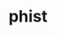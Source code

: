 ---
title: "phist"
layout: cache
categories: [package, develop]
meta: {"versions": ["1.12.0"], "compilers": ["gcc@=11.1.0", "gcc@=11.4.0", "oneapi@=2023.2.0", "oneapi@=2023.2.1"], "oss": ["ubuntu20.04"], "platforms": ["linux"], "targets": ["aarch64", "neoverse_v1", "ppc64le", "x86_64", "x86_64_v3"], "stacks": ["e4s", "e4s-arm", "e4s-neoverse_v1", "e4s-oneapi", "e4s-power", "root"], "num_specs": 32, "num_specs_by_stack": {"e4s-arm": 5, "root": 32, "e4s-neoverse_v1": 6, "e4s-power": 1, "e4s-oneapi": 9, "e4s": 11}}
spec_details: [{"hash": "teyqff2cweemtz6aud22xe3t2aiyrek3", "compiler": "gcc@=11.4.0", "versions": ["1.12.0"], "os": "ubuntu20.04", "platform": "linux", "target": "aarch64", "variants": ["build_system=cmake", "build_type=Release", "+fortran", "generator=make", "+host", "+int64", "~ipo", "kernel_lib=builtin", "+mpi", "+openmp", "outlev=2", "~parmetis", "patches=17d47a9,1fc9ac6", "+scamac", "+shared", "~trilinos"], "stacks": ["e4s-arm", "root"], "size": "-", "tarball": "https://binaries.spack.io/develop/build_cache/linux-ubuntu20.04-aarch64/gcc-11.4.0/phist-1.12.0/linux-ubuntu20.04-aarch64-gcc-11.4.0-phist-1.12.0-teyqff2cweemtz6aud22xe3t2aiyrek3.spack"}, {"hash": "t3iouhf33e42wr25lyizaqmb3uuyb27y", "compiler": "gcc@=11.4.0", "versions": ["1.12.0"], "os": "ubuntu20.04", "platform": "linux", "target": "aarch64", "variants": ["build_system=cmake", "build_type=Release", "+fortran", "generator=make", "+host", "+int64", "~ipo", "kernel_lib=builtin", "+mpi", "+openmp", "outlev=2", "~parmetis", "patches=17d47a9,1fc9ac6", "+scamac", "+shared", "~trilinos"], "stacks": ["e4s-arm", "root"], "size": "-", "tarball": "https://binaries.spack.io/develop/build_cache/linux-ubuntu20.04-aarch64/gcc-11.4.0/phist-1.12.0/linux-ubuntu20.04-aarch64-gcc-11.4.0-phist-1.12.0-t3iouhf33e42wr25lyizaqmb3uuyb27y.spack"}, {"hash": "4s6muznm3a2x7lld3mnosywti5fjr7nq", "compiler": "gcc@=11.4.0", "versions": ["1.12.0"], "os": "ubuntu20.04", "platform": "linux", "target": "aarch64", "variants": ["build_system=cmake", "build_type=Release", "+fortran", "generator=make", "+host", "+int64", "~ipo", "kernel_lib=builtin", "+mpi", "+openmp", "outlev=2", "~parmetis", "patches=17d47a9,1fc9ac6", "+scamac", "+shared", "~trilinos"], "stacks": ["e4s-arm", "root"], "size": "-", "tarball": "https://binaries.spack.io/develop/build_cache/linux-ubuntu20.04-aarch64/gcc-11.4.0/phist-1.12.0/linux-ubuntu20.04-aarch64-gcc-11.4.0-phist-1.12.0-4s6muznm3a2x7lld3mnosywti5fjr7nq.spack"}, {"hash": "ge64r5qr3loyiicn4cwk23favlthkihl", "compiler": "gcc@=11.4.0", "versions": ["1.12.0"], "os": "ubuntu20.04", "platform": "linux", "target": "aarch64", "variants": ["build_system=cmake", "build_type=Release", "+fortran", "generator=make", "+host", "+int64", "~ipo", "kernel_lib=builtin", "+mpi", "+openmp", "outlev=2", "~parmetis", "patches=17d47a9,1fc9ac6", "+scamac", "+shared", "~trilinos"], "stacks": ["e4s-arm", "root"], "size": "-", "tarball": "https://binaries.spack.io/develop/build_cache/linux-ubuntu20.04-aarch64/gcc-11.4.0/phist-1.12.0/linux-ubuntu20.04-aarch64-gcc-11.4.0-phist-1.12.0-ge64r5qr3loyiicn4cwk23favlthkihl.spack"}, {"hash": "tt2srxcmsvfsxfbluynybl5qyiebtwve", "compiler": "gcc@=11.4.0", "versions": ["1.12.0"], "os": "ubuntu20.04", "platform": "linux", "target": "aarch64", "variants": ["build_system=cmake", "build_type=Release", "+fortran", "generator=make", "+host", "+int64", "~ipo", "kernel_lib=builtin", "+mpi", "+openmp", "outlev=2", "~parmetis", "patches=17d47a9,1fc9ac6", "+scamac", "+shared", "~trilinos"], "stacks": ["e4s-arm", "root"], "size": "-", "tarball": "https://binaries.spack.io/develop/build_cache/linux-ubuntu20.04-aarch64/gcc-11.4.0/phist-1.12.0/linux-ubuntu20.04-aarch64-gcc-11.4.0-phist-1.12.0-tt2srxcmsvfsxfbluynybl5qyiebtwve.spack"}, {"hash": "evpmfpaxnwbbscjxlbipuif5uqq3ctrd", "compiler": "gcc@=11.4.0", "versions": ["1.12.0"], "os": "ubuntu20.04", "platform": "linux", "target": "neoverse_v1", "variants": ["build_system=cmake", "build_type=Release", "+fortran", "generator=make", "+host", "+int64", "~ipo", "kernel_lib=builtin", "+mpi", "+openmp", "outlev=2", "~parmetis", "patches=17d47a9,1fc9ac6", "+scamac", "+shared", "~trilinos"], "stacks": ["e4s-neoverse_v1", "root"], "size": "-", "tarball": "https://binaries.spack.io/develop/build_cache/linux-ubuntu20.04-neoverse_v1/gcc-11.4.0/phist-1.12.0/linux-ubuntu20.04-neoverse_v1-gcc-11.4.0-phist-1.12.0-evpmfpaxnwbbscjxlbipuif5uqq3ctrd.spack"}, {"hash": "4a3oyzt5fh6oedifhdroeoz2ovugrkkk", "compiler": "gcc@=11.4.0", "versions": ["1.12.0"], "os": "ubuntu20.04", "platform": "linux", "target": "neoverse_v1", "variants": ["build_system=cmake", "build_type=Release", "+fortran", "generator=make", "+host", "+int64", "~ipo", "kernel_lib=builtin", "+mpi", "+openmp", "outlev=2", "~parmetis", "patches=17d47a9,1fc9ac6", "+scamac", "+shared", "~trilinos"], "stacks": ["e4s-neoverse_v1", "root"], "size": "-", "tarball": "https://binaries.spack.io/develop/build_cache/linux-ubuntu20.04-neoverse_v1/gcc-11.4.0/phist-1.12.0/linux-ubuntu20.04-neoverse_v1-gcc-11.4.0-phist-1.12.0-4a3oyzt5fh6oedifhdroeoz2ovugrkkk.spack"}, {"hash": "jsghklnpvjgusjkakq5wqleg4llkemg5", "compiler": "gcc@=11.4.0", "versions": ["1.12.0"], "os": "ubuntu20.04", "platform": "linux", "target": "neoverse_v1", "variants": ["build_system=cmake", "build_type=Release", "+fortran", "generator=make", "+host", "+int64", "~ipo", "kernel_lib=builtin", "+mpi", "+openmp", "outlev=2", "~parmetis", "patches=17d47a9,1fc9ac6", "+scamac", "+shared", "~trilinos"], "stacks": ["e4s-neoverse_v1", "root"], "size": "-", "tarball": "https://binaries.spack.io/develop/build_cache/linux-ubuntu20.04-neoverse_v1/gcc-11.4.0/phist-1.12.0/linux-ubuntu20.04-neoverse_v1-gcc-11.4.0-phist-1.12.0-jsghklnpvjgusjkakq5wqleg4llkemg5.spack"}, {"hash": "l6llswgvmi6dvc3mtwft3cnvmrfvrhpq", "compiler": "gcc@=11.4.0", "versions": ["1.12.0"], "os": "ubuntu20.04", "platform": "linux", "target": "neoverse_v1", "variants": ["build_system=cmake", "build_type=Release", "+fortran", "generator=make", "+host", "+int64", "~ipo", "kernel_lib=builtin", "+mpi", "+openmp", "outlev=2", "~parmetis", "patches=17d47a9,1fc9ac6", "+scamac", "+shared", "~trilinos"], "stacks": ["e4s-neoverse_v1", "root"], "size": "-", "tarball": "https://binaries.spack.io/develop/build_cache/linux-ubuntu20.04-neoverse_v1/gcc-11.4.0/phist-1.12.0/linux-ubuntu20.04-neoverse_v1-gcc-11.4.0-phist-1.12.0-l6llswgvmi6dvc3mtwft3cnvmrfvrhpq.spack"}, {"hash": "t4okx4ifyuhslq3gg33am67nypoxmjqv", "compiler": "gcc@=11.4.0", "versions": ["1.12.0"], "os": "ubuntu20.04", "platform": "linux", "target": "neoverse_v1", "variants": ["build_system=cmake", "build_type=Release", "+fortran", "generator=make", "+host", "+int64", "~ipo", "kernel_lib=builtin", "+mpi", "+openmp", "outlev=2", "~parmetis", "patches=17d47a9,1fc9ac6", "+scamac", "+shared", "~trilinos"], "stacks": ["e4s-neoverse_v1", "root"], "size": "-", "tarball": "https://binaries.spack.io/develop/build_cache/linux-ubuntu20.04-neoverse_v1/gcc-11.4.0/phist-1.12.0/linux-ubuntu20.04-neoverse_v1-gcc-11.4.0-phist-1.12.0-t4okx4ifyuhslq3gg33am67nypoxmjqv.spack"}, {"hash": "dfjecc5e2kpzakp4csj3soz4kaft5s6t", "compiler": "gcc@=11.4.0", "versions": ["1.12.0"], "os": "ubuntu20.04", "platform": "linux", "target": "neoverse_v1", "variants": ["build_system=cmake", "build_type=Release", "+fortran", "generator=make", "+host", "+int64", "~ipo", "kernel_lib=builtin", "+mpi", "+openmp", "outlev=2", "~parmetis", "patches=17d47a9,1fc9ac6", "+scamac", "+shared", "~trilinos"], "stacks": ["e4s-neoverse_v1", "root"], "size": "-", "tarball": "https://binaries.spack.io/develop/build_cache/linux-ubuntu20.04-neoverse_v1/gcc-11.4.0/phist-1.12.0/linux-ubuntu20.04-neoverse_v1-gcc-11.4.0-phist-1.12.0-dfjecc5e2kpzakp4csj3soz4kaft5s6t.spack"}, {"hash": "pqs244qulr5wglmvszoqe3jggk45ywqa", "compiler": "gcc@=11.1.0", "versions": ["1.12.0"], "os": "ubuntu20.04", "platform": "linux", "target": "ppc64le", "variants": ["build_system=cmake", "build_type=Release", "+fortran", "generator=make", "+host", "+int64", "~ipo", "kernel_lib=builtin", "+mpi", "+openmp", "outlev=2", "~parmetis", "patches=17d47a9,1fc9ac6", "+scamac", "+shared", "~trilinos"], "stacks": ["root", "e4s-power"], "size": "-", "tarball": "https://binaries.spack.io/develop/build_cache/linux-ubuntu20.04-ppc64le/gcc-11.1.0/phist-1.12.0/linux-ubuntu20.04-ppc64le-gcc-11.1.0-phist-1.12.0-pqs244qulr5wglmvszoqe3jggk45ywqa.spack"}, {"hash": "rzsg7qxaqf6tcizgbidjbi26tdv6vuk4", "compiler": "oneapi@=2023.2.0", "versions": ["1.12.0"], "os": "ubuntu20.04", "platform": "linux", "target": "x86_64", "variants": ["build_system=cmake", "build_type=Release", "+fortran", "generator=make", "+host", "+int64", "~ipo", "kernel_lib=builtin", "+mpi", "+openmp", "outlev=2", "~parmetis", "patches=1fc9ac6", "+scamac", "+shared", "~trilinos"], "stacks": ["e4s-oneapi", "root"], "size": "-", "tarball": "https://binaries.spack.io/develop/build_cache/linux-ubuntu20.04-x86_64/oneapi-2023.2.0/phist-1.12.0/linux-ubuntu20.04-x86_64-oneapi-2023.2.0-phist-1.12.0-rzsg7qxaqf6tcizgbidjbi26tdv6vuk4.spack"}, {"hash": "ol6arlu3ajtm4yg4rkyn3ypgwlsbkjxp", "compiler": "gcc@=11.1.0", "versions": ["1.12.0"], "os": "ubuntu20.04", "platform": "linux", "target": "x86_64_v3", "variants": ["build_system=cmake", "build_type=Release", "+fortran", "generator=make", "+host", "+int64", "~ipo", "kernel_lib=builtin", "+mpi", "+openmp", "outlev=2", "~parmetis", "patches=17d47a9,1fc9ac6", "+scamac", "+shared", "~trilinos"], "stacks": ["e4s", "root"], "size": "-", "tarball": "https://binaries.spack.io/develop/build_cache/linux-ubuntu20.04-x86_64_v3/gcc-11.1.0/phist-1.12.0/linux-ubuntu20.04-x86_64_v3-gcc-11.1.0-phist-1.12.0-ol6arlu3ajtm4yg4rkyn3ypgwlsbkjxp.spack"}, {"hash": "4ih5xsvyr5smc7e77apc5l5c4egkyrpf", "compiler": "gcc@=11.4.0", "versions": ["1.12.0"], "os": "ubuntu20.04", "platform": "linux", "target": "x86_64_v3", "variants": ["build_system=cmake", "build_type=Release", "+fortran", "generator=make", "+host", "+int64", "~ipo", "kernel_lib=builtin", "+mpi", "+openmp", "outlev=2", "~parmetis", "patches=17d47a9,1fc9ac6", "+scamac", "+shared", "~trilinos"], "stacks": ["e4s", "root"], "size": "-", "tarball": "https://binaries.spack.io/develop/build_cache/linux-ubuntu20.04-x86_64_v3/gcc-11.4.0/phist-1.12.0/linux-ubuntu20.04-x86_64_v3-gcc-11.4.0-phist-1.12.0-4ih5xsvyr5smc7e77apc5l5c4egkyrpf.spack"}, {"hash": "o4hwggw7pqsx5ncsrbnmip67vzpydw3m", "compiler": "gcc@=11.4.0", "versions": ["1.12.0"], "os": "ubuntu20.04", "platform": "linux", "target": "x86_64_v3", "variants": ["build_system=cmake", "build_type=Release", "+fortran", "generator=make", "+host", "+int64", "~ipo", "kernel_lib=builtin", "+mpi", "+openmp", "outlev=2", "~parmetis", "patches=17d47a9,1fc9ac6", "+scamac", "+shared", "~trilinos"], "stacks": ["e4s", "root"], "size": "-", "tarball": "https://binaries.spack.io/develop/build_cache/linux-ubuntu20.04-x86_64_v3/gcc-11.4.0/phist-1.12.0/linux-ubuntu20.04-x86_64_v3-gcc-11.4.0-phist-1.12.0-o4hwggw7pqsx5ncsrbnmip67vzpydw3m.spack"}, {"hash": "ekzbdp72kcxo4bftsnw2qcozameu3gws", "compiler": "gcc@=11.4.0", "versions": ["1.12.0"], "os": "ubuntu20.04", "platform": "linux", "target": "x86_64_v3", "variants": ["build_system=cmake", "build_type=Release", "+fortran", "generator=make", "+host", "+int64", "~ipo", "kernel_lib=builtin", "+mpi", "+openmp", "outlev=2", "~parmetis", "patches=17d47a9,1fc9ac6", "+scamac", "+shared", "~trilinos"], "stacks": ["e4s", "root"], "size": "-", "tarball": "https://binaries.spack.io/develop/build_cache/linux-ubuntu20.04-x86_64_v3/gcc-11.4.0/phist-1.12.0/linux-ubuntu20.04-x86_64_v3-gcc-11.4.0-phist-1.12.0-ekzbdp72kcxo4bftsnw2qcozameu3gws.spack"}, {"hash": "kwerkksozvjrvr5f7hqp4tbucyadsu2f", "compiler": "gcc@=11.4.0", "versions": ["1.12.0"], "os": "ubuntu20.04", "platform": "linux", "target": "x86_64_v3", "variants": ["build_system=cmake", "build_type=Release", "+fortran", "generator=make", "+host", "+int64", "~ipo", "kernel_lib=builtin", "+mpi", "+openmp", "outlev=2", "~parmetis", "patches=17d47a9,1fc9ac6", "+scamac", "+shared", "~trilinos"], "stacks": ["e4s", "root"], "size": "-", "tarball": "https://binaries.spack.io/develop/build_cache/linux-ubuntu20.04-x86_64_v3/gcc-11.4.0/phist-1.12.0/linux-ubuntu20.04-x86_64_v3-gcc-11.4.0-phist-1.12.0-kwerkksozvjrvr5f7hqp4tbucyadsu2f.spack"}, {"hash": "ztlcngz5d27zvr57zktzep6autud76jq", "compiler": "gcc@=11.4.0", "versions": ["1.12.0"], "os": "ubuntu20.04", "platform": "linux", "target": "x86_64_v3", "variants": ["build_system=cmake", "build_type=Release", "+fortran", "generator=make", "+host", "+int64", "~ipo", "kernel_lib=builtin", "+mpi", "+openmp", "outlev=2", "~parmetis", "patches=17d47a9,1fc9ac6", "+scamac", "+shared", "~trilinos"], "stacks": ["e4s", "root"], "size": "-", "tarball": "https://binaries.spack.io/develop/build_cache/linux-ubuntu20.04-x86_64_v3/gcc-11.4.0/phist-1.12.0/linux-ubuntu20.04-x86_64_v3-gcc-11.4.0-phist-1.12.0-ztlcngz5d27zvr57zktzep6autud76jq.spack"}, {"hash": "iegjqkgmvcabd2adehpdq6rbqlbchmgd", "compiler": "gcc@=11.4.0", "versions": ["1.12.0"], "os": "ubuntu20.04", "platform": "linux", "target": "x86_64_v3", "variants": ["build_system=cmake", "build_type=Release", "+fortran", "generator=make", "+host", "+int64", "~ipo", "kernel_lib=builtin", "+mpi", "+openmp", "outlev=2", "~parmetis", "patches=17d47a9,1fc9ac6", "+scamac", "+shared", "~trilinos"], "stacks": ["e4s", "root"], "size": "-", "tarball": "https://binaries.spack.io/develop/build_cache/linux-ubuntu20.04-x86_64_v3/gcc-11.4.0/phist-1.12.0/linux-ubuntu20.04-x86_64_v3-gcc-11.4.0-phist-1.12.0-iegjqkgmvcabd2adehpdq6rbqlbchmgd.spack"}, {"hash": "td2na7h3vmstbqftavekd3rk3yfwt4gb", "compiler": "gcc@=11.4.0", "versions": ["1.12.0"], "os": "ubuntu20.04", "platform": "linux", "target": "x86_64_v3", "variants": ["build_system=cmake", "build_type=Release", "+fortran", "generator=make", "+host", "+int64", "~ipo", "kernel_lib=builtin", "+mpi", "+openmp", "outlev=2", "~parmetis", "patches=17d47a9,1fc9ac6", "+scamac", "+shared", "~trilinos"], "stacks": ["e4s", "root"], "size": "-", "tarball": "https://binaries.spack.io/develop/build_cache/linux-ubuntu20.04-x86_64_v3/gcc-11.4.0/phist-1.12.0/linux-ubuntu20.04-x86_64_v3-gcc-11.4.0-phist-1.12.0-td2na7h3vmstbqftavekd3rk3yfwt4gb.spack"}, {"hash": "v3eeinugs53yibo6xnjw56brgif7xu5n", "compiler": "gcc@=11.4.0", "versions": ["1.12.0"], "os": "ubuntu20.04", "platform": "linux", "target": "x86_64_v3", "variants": ["build_system=cmake", "build_type=Release", "+fortran", "generator=make", "+host", "+int64", "~ipo", "kernel_lib=builtin", "+mpi", "+openmp", "outlev=2", "~parmetis", "patches=17d47a9,1fc9ac6", "+scamac", "+shared", "~trilinos"], "stacks": ["e4s", "root"], "size": "-", "tarball": "https://binaries.spack.io/develop/build_cache/linux-ubuntu20.04-x86_64_v3/gcc-11.4.0/phist-1.12.0/linux-ubuntu20.04-x86_64_v3-gcc-11.4.0-phist-1.12.0-v3eeinugs53yibo6xnjw56brgif7xu5n.spack"}, {"hash": "emfi4t4rnt4zqhfqvzgtzasdgiolfy3i", "compiler": "gcc@=11.4.0", "versions": ["1.12.0"], "os": "ubuntu20.04", "platform": "linux", "target": "x86_64_v3", "variants": ["build_system=cmake", "build_type=Release", "+fortran", "generator=make", "+host", "+int64", "~ipo", "kernel_lib=builtin", "+mpi", "+openmp", "outlev=2", "~parmetis", "patches=17d47a9,1fc9ac6", "+scamac", "+shared", "~trilinos"], "stacks": ["e4s", "root"], "size": "-", "tarball": "https://binaries.spack.io/develop/build_cache/linux-ubuntu20.04-x86_64_v3/gcc-11.4.0/phist-1.12.0/linux-ubuntu20.04-x86_64_v3-gcc-11.4.0-phist-1.12.0-emfi4t4rnt4zqhfqvzgtzasdgiolfy3i.spack"}, {"hash": "dyh62cofbzbtyevnoy37jwiszzzjfaq4", "compiler": "gcc@=11.4.0", "versions": ["1.12.0"], "os": "ubuntu20.04", "platform": "linux", "target": "x86_64_v3", "variants": ["build_system=cmake", "build_type=Release", "+fortran", "generator=make", "+host", "+int64", "~ipo", "kernel_lib=builtin", "+mpi", "+openmp", "outlev=2", "~parmetis", "patches=17d47a9,1fc9ac6", "+scamac", "+shared", "~trilinos"], "stacks": ["e4s", "root"], "size": "-", "tarball": "https://binaries.spack.io/develop/build_cache/linux-ubuntu20.04-x86_64_v3/gcc-11.4.0/phist-1.12.0/linux-ubuntu20.04-x86_64_v3-gcc-11.4.0-phist-1.12.0-dyh62cofbzbtyevnoy37jwiszzzjfaq4.spack"}, {"hash": "vkaqfdtgp6xj7qwemcxzbocdwa4cucjb", "compiler": "oneapi@=2023.2.1", "versions": ["1.12.0"], "os": "ubuntu20.04", "platform": "linux", "target": "x86_64_v3", "variants": ["build_system=cmake", "build_type=Release", "+fortran", "generator=make", "+host", "+int64", "~ipo", "kernel_lib=builtin", "+mpi", "+openmp", "outlev=2", "~parmetis", "patches=1fc9ac6", "+scamac", "+shared", "~trilinos"], "stacks": ["e4s-oneapi", "root"], "size": "-", "tarball": "https://binaries.spack.io/develop/build_cache/linux-ubuntu20.04-x86_64_v3/oneapi-2023.2.1/phist-1.12.0/linux-ubuntu20.04-x86_64_v3-oneapi-2023.2.1-phist-1.12.0-vkaqfdtgp6xj7qwemcxzbocdwa4cucjb.spack"}, {"hash": "lqd6htocysuesy23bsn32tac7yw6dddf", "compiler": "oneapi@=2023.2.1", "versions": ["1.12.0"], "os": "ubuntu20.04", "platform": "linux", "target": "x86_64_v3", "variants": ["build_system=cmake", "build_type=Release", "+fortran", "generator=make", "+host", "+int64", "~ipo", "kernel_lib=builtin", "+mpi", "+openmp", "outlev=2", "~parmetis", "patches=1fc9ac6", "+scamac", "+shared", "~trilinos"], "stacks": ["e4s-oneapi", "root"], "size": "-", "tarball": "https://binaries.spack.io/develop/build_cache/linux-ubuntu20.04-x86_64_v3/oneapi-2023.2.1/phist-1.12.0/linux-ubuntu20.04-x86_64_v3-oneapi-2023.2.1-phist-1.12.0-lqd6htocysuesy23bsn32tac7yw6dddf.spack"}, {"hash": "ql43yby5krbjcw2anoqdldwfapgfyfnr", "compiler": "oneapi@=2023.2.1", "versions": ["1.12.0"], "os": "ubuntu20.04", "platform": "linux", "target": "x86_64_v3", "variants": ["build_system=cmake", "build_type=Release", "+fortran", "generator=make", "+host", "+int64", "~ipo", "kernel_lib=builtin", "+mpi", "+openmp", "outlev=2", "~parmetis", "patches=1fc9ac6", "+scamac", "+shared", "~trilinos"], "stacks": ["e4s-oneapi", "root"], "size": "-", "tarball": "https://binaries.spack.io/develop/build_cache/linux-ubuntu20.04-x86_64_v3/oneapi-2023.2.1/phist-1.12.0/linux-ubuntu20.04-x86_64_v3-oneapi-2023.2.1-phist-1.12.0-ql43yby5krbjcw2anoqdldwfapgfyfnr.spack"}, {"hash": "nxbfh7chwwssuzh2dpjsekxyiiec77ua", "compiler": "oneapi@=2023.2.1", "versions": ["1.12.0"], "os": "ubuntu20.04", "platform": "linux", "target": "x86_64_v3", "variants": ["build_system=cmake", "build_type=Release", "+fortran", "generator=make", "+host", "+int64", "~ipo", "kernel_lib=builtin", "+mpi", "+openmp", "outlev=2", "~parmetis", "patches=1fc9ac6", "+scamac", "+shared", "~trilinos"], "stacks": ["e4s-oneapi", "root"], "size": "-", "tarball": "https://binaries.spack.io/develop/build_cache/linux-ubuntu20.04-x86_64_v3/oneapi-2023.2.1/phist-1.12.0/linux-ubuntu20.04-x86_64_v3-oneapi-2023.2.1-phist-1.12.0-nxbfh7chwwssuzh2dpjsekxyiiec77ua.spack"}, {"hash": "tl7jcqg5jyjzlv6ygjj4eeuvpgqaoy6d", "compiler": "oneapi@=2023.2.1", "versions": ["1.12.0"], "os": "ubuntu20.04", "platform": "linux", "target": "x86_64_v3", "variants": ["build_system=cmake", "build_type=Release", "+fortran", "generator=make", "+host", "+int64", "~ipo", "kernel_lib=builtin", "+mpi", "+openmp", "outlev=2", "~parmetis", "patches=1fc9ac6", "+scamac", "+shared", "~trilinos"], "stacks": ["e4s-oneapi", "root"], "size": "-", "tarball": "https://binaries.spack.io/develop/build_cache/linux-ubuntu20.04-x86_64_v3/oneapi-2023.2.1/phist-1.12.0/linux-ubuntu20.04-x86_64_v3-oneapi-2023.2.1-phist-1.12.0-tl7jcqg5jyjzlv6ygjj4eeuvpgqaoy6d.spack"}, {"hash": "gvimsbqgwuemcykodlemhgmv4vz32d34", "compiler": "oneapi@=2023.2.1", "versions": ["1.12.0"], "os": "ubuntu20.04", "platform": "linux", "target": "x86_64_v3", "variants": ["build_system=cmake", "build_type=Release", "+fortran", "generator=make", "+host", "+int64", "~ipo", "kernel_lib=builtin", "+mpi", "+openmp", "outlev=2", "~parmetis", "patches=1fc9ac6", "+scamac", "+shared", "~trilinos"], "stacks": ["e4s-oneapi", "root"], "size": "-", "tarball": "https://binaries.spack.io/develop/build_cache/linux-ubuntu20.04-x86_64_v3/oneapi-2023.2.1/phist-1.12.0/linux-ubuntu20.04-x86_64_v3-oneapi-2023.2.1-phist-1.12.0-gvimsbqgwuemcykodlemhgmv4vz32d34.spack"}, {"hash": "iq2yqqbtjjutr2ymeo57gzkhghr7whlv", "compiler": "oneapi@=2023.2.1", "versions": ["1.12.0"], "os": "ubuntu20.04", "platform": "linux", "target": "x86_64_v3", "variants": ["build_system=cmake", "build_type=Release", "+fortran", "generator=make", "+host", "+int64", "~ipo", "kernel_lib=builtin", "+mpi", "+openmp", "outlev=2", "~parmetis", "patches=1fc9ac6", "+scamac", "+shared", "~trilinos"], "stacks": ["e4s-oneapi", "root"], "size": "-", "tarball": "https://binaries.spack.io/develop/build_cache/linux-ubuntu20.04-x86_64_v3/oneapi-2023.2.1/phist-1.12.0/linux-ubuntu20.04-x86_64_v3-oneapi-2023.2.1-phist-1.12.0-iq2yqqbtjjutr2ymeo57gzkhghr7whlv.spack"}, {"hash": "ku24gkvkcw4pnsk7u2al5bibim4tbswk", "compiler": "oneapi@=2023.2.1", "versions": ["1.12.0"], "os": "ubuntu20.04", "platform": "linux", "target": "x86_64_v3", "variants": ["build_system=cmake", "build_type=Release", "+fortran", "generator=make", "+host", "+int64", "~ipo", "kernel_lib=builtin", "+mpi", "+openmp", "outlev=2", "~parmetis", "patches=1fc9ac6", "+scamac", "+shared", "~trilinos"], "stacks": ["e4s-oneapi", "root"], "size": "-", "tarball": "https://binaries.spack.io/develop/build_cache/linux-ubuntu20.04-x86_64_v3/oneapi-2023.2.1/phist-1.12.0/linux-ubuntu20.04-x86_64_v3-oneapi-2023.2.1-phist-1.12.0-ku24gkvkcw4pnsk7u2al5bibim4tbswk.spack"}]
---